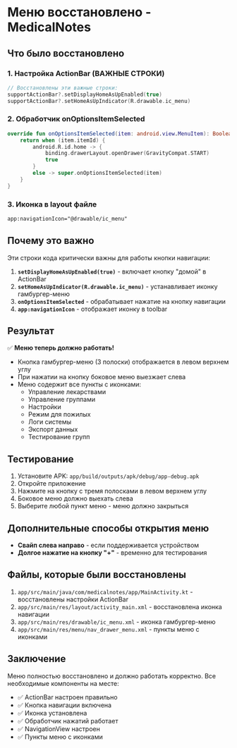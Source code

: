 # Меню восстановлено - MedicalNotes

## Что было восстановлено

### 1. Настройка ActionBar (ВАЖНЫЕ СТРОКИ)
```kotlin
// Восстановлены эти важные строки:
supportActionBar?.setDisplayHomeAsUpEnabled(true)
supportActionBar?.setHomeAsUpIndicator(R.drawable.ic_menu)
```

### 2. Обработчик onOptionsItemSelected
```kotlin
override fun onOptionsItemSelected(item: android.view.MenuItem): Boolean {
    return when (item.itemId) {
        android.R.id.home -> {
            binding.drawerLayout.openDrawer(GravityCompat.START)
            true
        }
        else -> super.onOptionsItemSelected(item)
    }
}
```

### 3. Иконка в layout файле
```xml
app:navigationIcon="@drawable/ic_menu"
```

## Почему это важно

Эти строки кода критически важны для работы кнопки навигации:

1. **`setDisplayHomeAsUpEnabled(true)`** - включает кнопку "домой" в ActionBar
2. **`setHomeAsUpIndicator(R.drawable.ic_menu)`** - устанавливает иконку гамбургер-меню
3. **`onOptionsItemSelected`** - обрабатывает нажатие на кнопку навигации
4. **`app:navigationIcon`** - отображает иконку в toolbar

## Результат

✅ **Меню теперь должно работать!**

- Кнопка гамбургер-меню (3 полоски) отображается в левом верхнем углу
- При нажатии на кнопку боковое меню выезжает слева
- Меню содержит все пункты с иконками:
  - Управление лекарствами
  - Управление группами
  - Настройки
  - Режим для пожилых
  - Логи системы
  - Экспорт данных
  - Тестирование групп

## Тестирование

1. Установите APK: `app/build/outputs/apk/debug/app-debug.apk`
2. Откройте приложение
3. Нажмите на кнопку с тремя полосками в левом верхнем углу
4. Боковое меню должно выехать слева
5. Выберите любой пункт меню - меню должно закрыться

## Дополнительные способы открытия меню

- **Свайп слева направо** - если поддерживается устройством
- **Долгое нажатие на кнопку "+"** - временно для тестирования

## Файлы, которые были восстановлены

1. `app/src/main/java/com/medicalnotes/app/MainActivity.kt` - восстановлены настройки ActionBar
2. `app/src/main/res/layout/activity_main.xml` - восстановлена иконка навигации
3. `app/src/main/res/drawable/ic_menu.xml` - иконка гамбургер-меню
4. `app/src/main/res/menu/nav_drawer_menu.xml` - пункты меню с иконками

## Заключение

Меню полностью восстановлено и должно работать корректно. Все необходимые компоненты на месте:

- ✅ ActionBar настроен правильно
- ✅ Кнопка навигации включена
- ✅ Иконка установлена
- ✅ Обработчик нажатий работает
- ✅ NavigationView настроен
- ✅ Пункты меню с иконками 